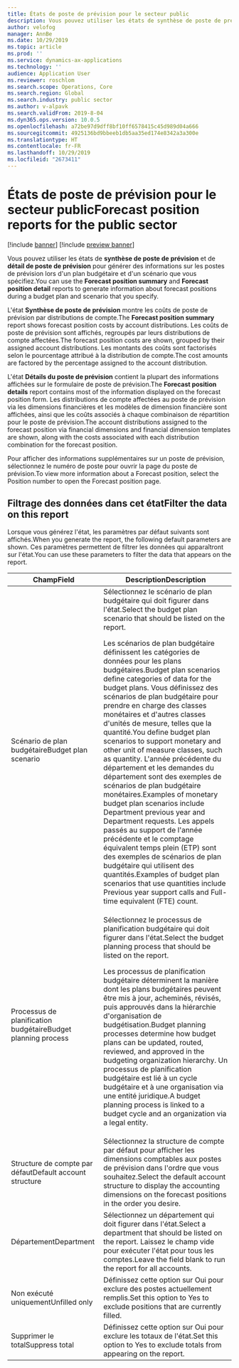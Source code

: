 ```yaml
---
title: États de poste de prévision pour le secteur public
description: Vous pouvez utiliser les états de synthèse de poste de prévision et de détail de poste de prévision pour générer des informations sur les postes de prévision lors d'un plan budgétaire et d'un scénario que vous spécifiez.
author: velofog
manager: AnnBe
ms.date: 10/29/2019
ms.topic: article
ms.prod: ''
ms.service: dynamics-ax-applications
ms.technology: ''
audience: Application User
ms.reviewer: roschlom
ms.search.scope: Operations, Core
ms.search.region: Global
ms.search.industry: public sector
ms.author: v-alpavk
ms.search.validFrom: 2019-8-04
ms.dyn365.ops.version: 10.0.5
ms.openlocfilehash: a72be97d9dff8bf10ff6578415c45d989d04a666
ms.sourcegitcommit: 4925136bd9bbeeb1db5aa35ed174e8342a3a300e
ms.translationtype: HT
ms.contentlocale: fr-FR
ms.lasthandoff: 10/29/2019
ms.locfileid: "2673411"
---
```

# <a name="forecast-position-reports-for-the-public-sector"></a><span data-ttu-id="36903-103">États de poste de prévision pour le secteur public</span><span class="sxs-lookup"><span data-stu-id="36903-103">Forecast position reports for the public sector</span></span>

[!include [banner](../includes/banner.md)]
[!include [preview banner](../includes/preview-banner.md)]

<span data-ttu-id="36903-104">Vous pouvez utiliser les états de **synthèse de poste de prévision** et de **détail de poste de prévision** pour générer des informations sur les postes de prévision lors d'un plan budgétaire et d'un scénario que vous spécifiez.</span><span class="sxs-lookup"><span data-stu-id="36903-104">You can use the **Forecast position summary** and **Forecast position detail** reports to generate information about forecast positions during a budget plan and scenario that you specify.</span></span>  

<span data-ttu-id="36903-105">L'état **Synthèse de poste de prévision** montre les coûts de poste de prévision par distributions de compte.</span><span class="sxs-lookup"><span data-stu-id="36903-105">The **Forecast position summary** report shows forecast position costs by account distributions.</span></span> <span data-ttu-id="36903-106">Les coûts de poste de prévision sont affichés, regroupés par leurs distributions de compte affectées.</span><span class="sxs-lookup"><span data-stu-id="36903-106">The forecast position costs are shown, grouped by their assigned account distributions.</span></span> <span data-ttu-id="36903-107">Les montants des coûts sont factorisés selon le pourcentage attribué à la distribution de compte.</span><span class="sxs-lookup"><span data-stu-id="36903-107">The cost amounts are factored by the percentage assigned to the account distribution.</span></span> 

<span data-ttu-id="36903-108">L'état **Détails du poste de prévision** contient la plupart des informations affichées sur le formulaire de poste de prévision.</span><span class="sxs-lookup"><span data-stu-id="36903-108">The **Forecast position details** report contains most of the information displayed on the forecast position form.</span></span> <span data-ttu-id="36903-109">Les distributions de compte affectées au poste de prévision via les dimensions financières et les modèles de dimension financière sont affichées, ainsi que les coûts associés à chaque combinaison de répartition pour le poste de prévision.</span><span class="sxs-lookup"><span data-stu-id="36903-109">The account distributions assigned to the forecast position via financial dimensions and financial dimension templates are shown, along with the costs associated with each distribution combination for the forecast position.</span></span> 

<span data-ttu-id="36903-110">Pour afficher des informations supplémentaires sur un poste de prévision, sélectionnez le numéro de poste pour ouvrir la page du poste de prévision.</span><span class="sxs-lookup"><span data-stu-id="36903-110">To view more information about a Forecast position, select the Position number to open the Forecast position page.</span></span>

## <a name="filter-the-data-on-this-report"></a><span data-ttu-id="36903-111">Filtrage des données dans cet état</span><span class="sxs-lookup"><span data-stu-id="36903-111">Filter the data on this report</span></span>

<span data-ttu-id="36903-112">Lorsque vous générez l'état, les paramètres par défaut suivants sont affichés.</span><span class="sxs-lookup"><span data-stu-id="36903-112">When you generate the report, the following default parameters are shown.</span></span>  <span data-ttu-id="36903-113">Ces paramètres permettent de filtrer les données qui apparaîtront sur l'état.</span><span class="sxs-lookup"><span data-stu-id="36903-113">You can use these parameters to filter the data that appears on the report.</span></span>  

| <span data-ttu-id="36903-114">Champ</span><span class="sxs-lookup"><span data-stu-id="36903-114">Field</span></span> | <span data-ttu-id="36903-115">Description</span><span class="sxs-lookup"><span data-stu-id="36903-115">Description</span></span> |
| --------- | ------- |
| <span data-ttu-id="36903-116">Scénario de plan budgétaire</span><span class="sxs-lookup"><span data-stu-id="36903-116">Budget plan scenario</span></span> | <span data-ttu-id="36903-117">Sélectionnez le scénario de plan budgétaire qui doit figurer dans l'état.</span><span class="sxs-lookup"><span data-stu-id="36903-117">Select the budget plan scenario that should be listed on the report.</span></span> <p> <span data-ttu-id="36903-118">Les scénarios de plan budgétaire définissent les catégories de données pour les plans budgétaires.</span><span class="sxs-lookup"><span data-stu-id="36903-118">Budget plan scenarios define categories of data for the budget plans.</span></span> <span data-ttu-id="36903-119">Vous définissez des scénarios de plan budgétaire pour prendre en charge des classes monétaires et d'autres classes d'unités de mesure, telles que la quantité.</span><span class="sxs-lookup"><span data-stu-id="36903-119">You define budget plan scenarios to support monetary and other unit of measure classes, such as quantity.</span></span> <span data-ttu-id="36903-120">L'année précédente du département et les demandes du département sont des exemples de scénarios de plan budgétaire monétaires.</span><span class="sxs-lookup"><span data-stu-id="36903-120">Examples of monetary budget plan scenarios include Department previous year and Department requests.</span></span> <span data-ttu-id="36903-121">Les appels passés au support de l'année précédente et le comptage équivalent temps plein (ETP) sont des exemples de scénarios de plan budgétaire qui utilisent des quantités.</span><span class="sxs-lookup"><span data-stu-id="36903-121">Examples of budget plan scenarios that use quantities include Previous year support calls and Full-time equivalent (FTE) count.</span></span> </p>  |
| <span data-ttu-id="36903-122">Processus de planification budgétaire</span><span class="sxs-lookup"><span data-stu-id="36903-122">Budget planning process</span></span> | <span data-ttu-id="36903-123">Sélectionnez le processus de planification budgétaire qui doit figurer dans l'état.</span><span class="sxs-lookup"><span data-stu-id="36903-123">Select the budget planning process that should be listed on the report.</span></span><p> <span data-ttu-id="36903-124">Les processus de planification budgétaire déterminent la manière dont les plans budgétaires peuvent être mis à jour, acheminés, révisés, puis approuvés dans la hiérarchie d'organisation de budgétisation.</span><span class="sxs-lookup"><span data-stu-id="36903-124">Budget planning processes determine how budget plans can be updated, routed, reviewed, and approved in the budgeting organization hierarchy.</span></span> <span data-ttu-id="36903-125">Un processus de planification budgétaire est lié à un cycle budgétaire et à une organisation via une entité juridique.</span><span class="sxs-lookup"><span data-stu-id="36903-125">A budget planning process is linked to a budget cycle and an organization via a legal entity.</span></span> </p> |
| <span data-ttu-id="36903-126">Structure de compte par défaut</span><span class="sxs-lookup"><span data-stu-id="36903-126">Default account structure</span></span> | <span data-ttu-id="36903-127">Sélectionnez la structure de compte par défaut pour afficher les dimensions comptables aux postes de prévision dans l'ordre que vous souhaitez.</span><span class="sxs-lookup"><span data-stu-id="36903-127">Select the default account structure to display the accounting dimensions on the forecast positions in the order you desire.</span></span>|
| <span data-ttu-id="36903-128">Département</span><span class="sxs-lookup"><span data-stu-id="36903-128">Department</span></span> | <span data-ttu-id="36903-129">Sélectionnez un département qui doit figurer dans l'état.</span><span class="sxs-lookup"><span data-stu-id="36903-129">Select a department that should be listed on the report.</span></span> <span data-ttu-id="36903-130">Laissez le champ vide pour exécuter l'état pour tous les comptes.</span><span class="sxs-lookup"><span data-stu-id="36903-130">Leave the field blank to run the report for all accounts.</span></span> |
| <span data-ttu-id="36903-131">Non exécuté uniquement</span><span class="sxs-lookup"><span data-stu-id="36903-131">Unfilled only</span></span> | <span data-ttu-id="36903-132">Définissez cette option sur Oui pour exclure des postes actuellement remplis.</span><span class="sxs-lookup"><span data-stu-id="36903-132">Set this option to Yes to exclude positions that are currently filled.</span></span> |
| <span data-ttu-id="36903-133">Supprimer le total</span><span class="sxs-lookup"><span data-stu-id="36903-133">Suppress total</span></span> | <span data-ttu-id="36903-134">Définissez cette option sur Oui pour exclure les totaux de l'état.</span><span class="sxs-lookup"><span data-stu-id="36903-134">Set this option to Yes to exclude totals from appearing on the report.</span></span> |

